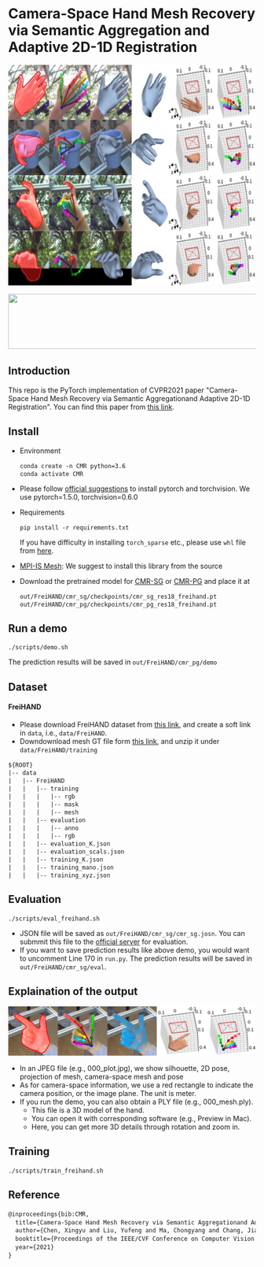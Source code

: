 
# Camera-Space Hand Mesh Recovery via Semantic Aggregation and Adaptive 2D-1D Registration

<p align="center">
<img src="./images/demo.jpg" width="672" height="448">  
<p align="center">

<p align="center">
<img src="./images/video2.gif" width="672" height="112">
</p>

## Introduction
This repo is the PyTorch implementation of CVPR2021 paper "Camera-Space Hand Mesh Recovery via Semantic Aggregationand Adaptive 2D-1D Registration". You can find this paper from [this link](https://arxiv.org/pdf/2103.02845.pdf).

## Install 
+ Environment
    ```
    conda create -n CMR python=3.6
    conda activate CMR
    ```
+ Please follow [official suggestions](https://pytorch.org/) to install pytorch and torchvision. We use pytorch=1.5.0, torchvision=0.6.0
+ Requirements
    ```
    pip install -r requirements.txt
    ```
  If you have difficulty in installing `torch_sparse` etc., please use `whl` file from [here](https://pytorch-geometric.com/whl/).
+ [MPI-IS Mesh](https://github.com/MPI-IS/mesh): We suggest to install this library from the source 

+ Download the pretrained model for [CMR-SG](https://drive.google.com/file/d/1xOzLlOGR8m6Q2Nh74Jiwd8CSVEMaKa3H/view?usp=sharing) or [CMR-PG](https://drive.google.com/file/d/1Lfz2Tjo8opjCZbcmyIYhqQcGwhasIsvp/view)
  and place it at 
  ```
  out/FreiHAND/cmr_sg/checkpoints/cmr_sg_res18_freihand.pt
  out/FreiHAND/cmr_pg/checkpoints/cmr_pg_res18_freihand.pt
  ``` 


## Run a demo
```
./scripts/demo.sh
```
The prediction results will be saved in `out/FreiHAND/cmr_pg/demo` 

## Dataset
#### FreiHAND
+ Please download FreiHAND dataset from [this link](https://lmb.informatik.uni-freiburg.de/projects/freihand/), and create a soft link in `data`, i.e., `data/FreiHAND`.
+ Downdownload mesh GT file form [this link](https://drive.google.com/file/d/1hutsbecc0eFWZFvPclBso9IfYWcVM3iF/view?usp=sharing), and unzip it under `data/FreiHAND/training`
```  
${ROOT}  
|-- data  
|   |-- FreiHAND
|   |   |-- training
|   |   |   |-- rgb
|   |   |   |-- mask
|   |   |   |-- mesh
|   |   |-- evaluation
|   |   |   |-- anno
|   |   |   |-- rgb
|   |   |-- evaluation_K.json
|   |   |-- evaluation_scals.json
|   |   |-- training_K.json
|   |   |-- training_mano.json
|   |   |-- training_xyz.json
```  

## Evaluation
```
./scripts/eval_freihand.sh
```
+ JSON file will be saved as `out/FreiHAND/cmr_sg/cmr_sg.josn`. You can submmit this file to the [official server](https://competitions.codalab.org/competitions/21238) for evaluation.
+ If you want to save prediction results like above demo, you would want to uncomment Line 170 in `run.py`. The prediction results will be saved in `out/FreiHAND/cmr_sg/eval`.

## Explaination of the output

<p align="middle">  
<img src="./images/2299_plot.jpg">  
</p> 

+ In an JPEG file (e.g., 000_plot.jpg), we show silhouette, 2D pose, projection of mesh, camera-space mesh and pose
+ As for camera-space information, we use a red rectangle to indicate the camera position, or the image plane. The unit is meter.
+ If you run the demo, you can also obtain a PLY file (e.g., 000_mesh.ply). 
    + This file is a 3D model of the hand.
    + You can open it with corresponding software (e.g., Preview in Mac).
    + Here, you can get more 3D details through rotation and zoom in.

## Training
```
./scripts/train_freihand.sh
```
## Reference
```tex
@inproceedings{bib:CMR,
  title={Camera-Space Hand Mesh Recovery via Semantic Aggregationand Adaptive 2D-1D Registration},
  author={Chen, Xingyu and Liu, Yufeng and Ma, Chongyang and Chang, Jianlong and Wang, Huayan and Chen, Tian and Guo, Xiaoyan and Wan, Pengfei and Zheng, Wen},
  booktitle={Proceedings of the IEEE/CVF Conference on Computer Vision and Pattern Recognition (CVPR)},
  year={2021}
}
```